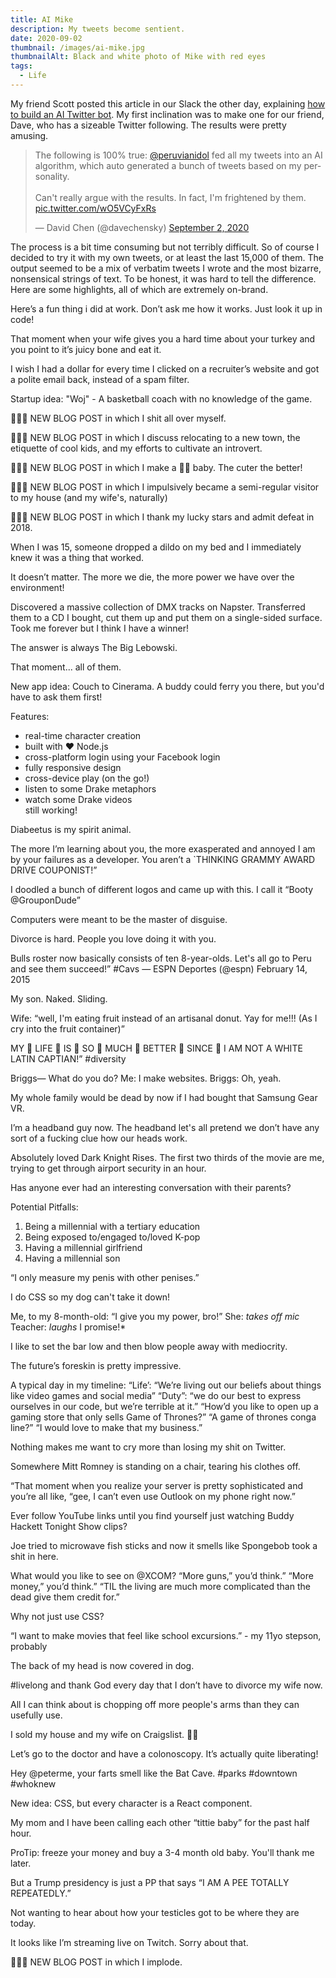 ```yaml
---
title: AI Mike
description: My tweets become sentient.
date: 2020-09-02
thumbnail: /images/ai-mike.jpg
thumbnailAlt: Black and white photo of Mike with red eyes
tags:
  - Life
---
```

My friend Scott posted this article in our Slack the other day, explaining [how to build an AI Twitter bot](https://minimaxir.com/2020/01/twitter-gpt2-bot/). My first inclination was to make one for our friend, Dave, who has a sizeable Twitter following. The results were pretty amusing.

<blockquote class="twitter-tweet"><p lang="en" dir="ltr">The following is 100% true: <a href="https://twitter.com/peruvianidol?ref_src=twsrc%5Etfw">@peruvianidol</a> fed all my tweets into an AI algorithm, which auto generated a bunch of tweets based on my personality.<br><br>Can&#39;t really argue with the results. In fact, I&#39;m frightened by them. <a href="https://t.co/wO5VCyFxRs">pic.twitter.com/wO5VCyFxRs</a></p>&mdash; David Chen (@davechensky) <a href="https://twitter.com/davechensky/status/1300986551178989568?ref_src=twsrc%5Etfw">September 2, 2020</a></blockquote> 

The process is a bit time consuming but not terribly difficult. So of course I decided to try it with my own tweets, or at least the last 15,000 of them. The output seemed to be a mix of verbatim tweets I wrote and the most bizarre, nonsensical strings of text. To be honest, it was hard to tell the difference. Here are some highlights, all of which are extremely on-brand.

Here’s a fun thing i did at work. Don’t ask me how it works. Just look it up in code!

That moment when your wife gives you a hard time about your turkey and you point to it’s juicy bone and eat it.

I wish I had a dollar for every time I clicked on a recruiter’s website and got a polite email back, instead of a spam filter. 

Startup idea: "Woj" - A basketball coach with no knowledge of the game.

🚨🚨🚨 NEW BLOG POST in which I shit all over myself.

🚨🚨🚨 NEW BLOG POST in which I discuss relocating to a new town, the etiquette of cool kids, and my efforts to cultivate an introvert.

🚨🚨🚨 NEW BLOG POST in which I make a 🤦‍♂️ baby. The cuter the better!

🚨🚨🚨 NEW BLOG POST in which I impulsively became a semi-regular visitor to my house (and my wife's, naturally)

🚨🚨🚨 NEW BLOG POST in which I thank my lucky stars and admit defeat in 2018.

When I was 15, someone dropped a dildo on my bed and I immediately knew it was a thing that worked.

It doesn’t matter. The more we die, the more power we have over the environment!

Discovered a massive collection of DMX tracks on Napster. Transferred them to a CD I bought, cut them up and put them on a single-sided surface. Took me forever but I think I have a winner!

The answer is always The Big Lebowski.

That moment... all of them.

New app idea: Couch to Cinerama. A buddy could ferry you there, but you'd have to ask them first!

Features:
- real-time character creation
- built with ❤️ Node.js
- cross-platform login using your Facebook login
- fully responsive design
- cross-device play (on the go!)
- listen to some Drake metaphors
- watch some Drake videos\
still working!

Diabeetus is my spirit animal.

The more I’m learning about you, the more exasperated and annoyed I am by your failures as a developer. You aren’t a `THINKING GRAMMY AWARD DRIVE COUPONIST!”

I doodled a bunch of different logos and came up with this. I call it “Booty @GrouponDude”

Computers were meant to be the master of disguise.

Divorce is hard. People you love doing it with you.

Bulls roster now basically consists of ten 8-year-olds. Let's all go to Peru and see them succeed!” #Cavs — ESPN Deportes (@espn) February 14, 2015

My son. Naked. Sliding.

Wife: “well, I'm eating fruit instead of an artisanal donut. Yay for me!!! (As I cry into the fruit container)”

MY 👏 LIFE 👏 IS 👏 SO 👏 MUCH 👏 BETTER 👏 SINCE 👏 I AM NOT A WHITE LATIN CAPTIAN!” #diversity

Briggs— What do you do? 
Me: I make websites. 
Briggs: Oh, yeah.

My whole family would be dead by now if I had bought that Samsung Gear VR.

I’m a headband guy now. The headband let's all pretend we don’t have any sort of a fucking clue how our heads work.

Absolutely loved Dark Knight Rises. The first two thirds of the movie are me, trying to get through airport security in an hour.

Has anyone ever had an interesting conversation with their parents?

Potential Pitfalls:
1) Being a millennial with a tertiary education
2) Being exposed to/engaged to/loved K-pop
3) Having a millennial girlfriend
4) Having a millennial son

“I only measure my penis with other penises.”

I do CSS so my dog can't take it down!

Me, to my 8-month-old:
“I give you my power, bro!”
She: *takes off mic*
Teacher: *laughs* I promise!*

I like to set the bar low and then blow people away with mediocrity.

The future’s foreskin is pretty impressive.

A typical day in my timeline:
“Life’: “We’re living out our beliefs about things like video games and social media”
“Duty”: “we do our best to express ourselves in our code, but we’re terrible at it.”
“How’d you like to open up a gaming store that only sells Game of Thrones?”
“A game of thrones conga line?”
“I would love to make that my business.”

Nothing makes me want to cry more than losing my shit on Twitter.

Somewhere Mitt Romney is standing on a chair, tearing his clothes off.

“That moment when you realize your server is pretty sophisticated and you’re all like, “gee, I can’t even use Outlook on my phone right now.”

Ever follow YouTube links until you find yourself just watching Buddy Hackett Tonight Show clips?

Joe tried to microwave fish sticks and now it smells like Spongebob took a shit in here.

What would you like to see on @XCOM?
“More guns,” you’d think.”
“More money,” you’d think.”
“TIL the living are much more complicated than the dead give them credit for.”

Why not just use CSS?

“I want to make movies that feel like school excursions.” - my 11yo stepson, probably

The back of my head is now covered in dog.

#livelong and thank God every day that I don’t have to divorce my wife now.

All I can think about is chopping off more people's arms than they can usefully use.

I sold my house and my wife on Craigslist. 🤷‍♂️

Let’s go to the doctor and have a colonoscopy. It’s actually quite liberating!

Hey @peterme, your farts smell like the Bat Cave. #parks #downtown #whoknew

New idea: CSS, but every character is a React component.

My mom and I have been calling each other “tittie baby” for the past half hour.

ProTip: freeze your money and buy a 3-4 month old baby. You'll thank me later.

But a Trump presidency is just a PP that says “I AM A PEE TOTALLY REPEATEDLY.”

Not wanting to hear about how your testicles got to be where they are today.

It looks like I’m streaming live on Twitch. Sorry about that.

🚨🚨🚨 NEW BLOG POST in which I implode.

